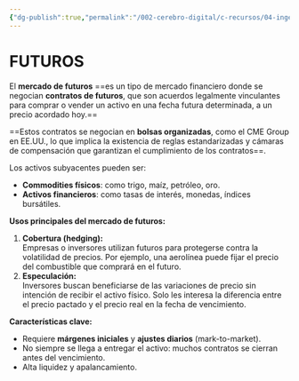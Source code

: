 ```yaml
---
{"dg-publish":true,"permalink":"/002-cerebro-digital/c-recursos/04-ingenieria-financiera/b-cursos/a-curso-de-ingenieria-financiera-y-mercados-financieros-globales/a7-futuros/"}
---
```


# FUTUROS

El **mercado de futuros** ==es un tipo de mercado financiero donde se negocian **contratos de futuros**, que son acuerdos legalmente vinculantes para comprar o vender un activo en una fecha futura determinada, a un precio acordado hoy.==

==Estos contratos se negocian en **bolsas organizadas**, como el CME Group en EE.UU., lo que implica la existencia de reglas estandarizadas y cámaras de compensación que garantizan el cumplimiento de los contratos==.

Los activos subyacentes pueden ser:
- **Commodities físicos**: como trigo, maíz, petróleo, oro.
- **Activos financieros**: como tasas de interés, monedas, índices bursátiles.

**Usos principales del mercado de futuros:**

1. **Cobertura (hedging):**  
    Empresas o inversores utilizan futuros para protegerse contra la volatilidad de precios. Por ejemplo, una aerolínea puede fijar el precio del combustible que comprará en el futuro.
2. **Especulación:**  
    Inversores buscan beneficiarse de las variaciones de precio sin intención de recibir el activo físico. Solo les interesa la diferencia entre el precio pactado y el precio real en la fecha de vencimiento.

**Características clave:**

- Requiere **márgenes iniciales** y **ajustes diarios** (mark-to-market).
- No siempre se llega a entregar el activo: muchos contratos se cierran antes del vencimiento.
- Alta liquidez y apalancamiento.